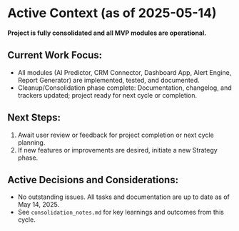 # Active Context (as of 2025-05-14)

**Project is fully consolidated and all MVP modules are operational.**

## Current Work Focus:
- All modules (AI Predictor, CRM Connector, Dashboard App, Alert Engine, Report Generator) are implemented, tested, and documented.
- Cleanup/Consolidation phase complete: Documentation, changelog, and trackers updated; project ready for next cycle or completion.

## Next Steps:
1. Await user review or feedback for project completion or next cycle planning.
2. If new features or improvements are desired, initiate a new Strategy phase.

## Active Decisions and Considerations:
- No outstanding issues. All tasks and documentation are up to date as of May 14, 2025.
- See `consolidation_notes.md` for key learnings and outcomes from this cycle.